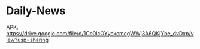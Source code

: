 # Daily-News

APK: https://drive.google.com/file/d/1Ce0lcOYyckcmcgWWj3A6QKjYbe_dvDxp/view?usp=sharing
